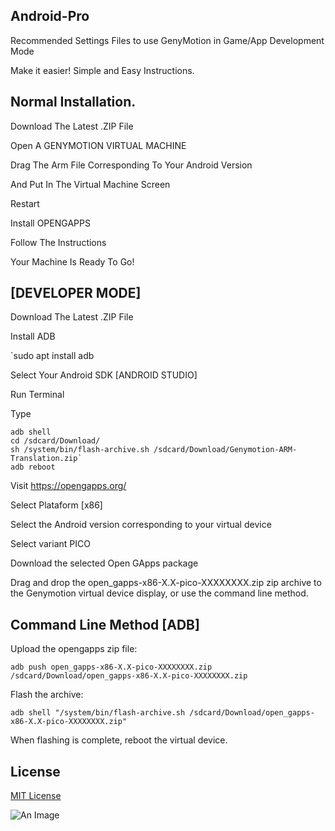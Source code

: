 ## Android-Pro
Recommended Settings Files to use GenyMotion in Game/App Development Mode

Make it easier!
Simple and Easy Instructions.


 
## Normal Installation.

Download The Latest .ZIP File 

Open A GENYMOTION VIRTUAL MACHINE

Drag The Arm File Corresponding To Your Android Version

And Put In The Virtual Machine Screen

Restart

Install OPENGAPPS

Follow The Instructions

Your Machine Is Ready To Go!

## [DEVELOPER MODE]
Download The Latest .ZIP File 

Install ADB 

`sudo apt install adb

Select Your Android SDK [ANDROID STUDIO]

Run Terminal

Type

```
adb shell
cd /sdcard/Download/
sh /system/bin/flash-archive.sh /sdcard/Download/Genymotion-ARM-Translation.zip`
adb reboot
```
Visit https://opengapps.org/

Select Plataform [x86]

Select the Android version corresponding to your virtual device

Select variant PICO

Download the selected Open GApps package

Drag and drop the open_gapps-x86-X.X-pico-XXXXXXXX.zip zip archive to the Genymotion virtual device display, or use the command line method.

## Command Line Method [ADB]

Upload the opengapps zip file:

```
adb push open_gapps-x86-X.X-pico-XXXXXXXX.zip /sdcard/Download/open_gapps-x86-X.X-pico-XXXXXXXX.zip
```

Flash the archive:

```
adb shell "/system/bin/flash-archive.sh /sdcard/Download/open_gapps-x86-X.X-pico-XXXXXXXX.zip"
```

When flashing is complete, reboot the virtual device.

## License

[MIT License](http://en.wikipedia.org/wiki/MIT_License)

![An Image](https://i.ibb.co/26vJR4k/Android-Logo-1.png)











   



  

